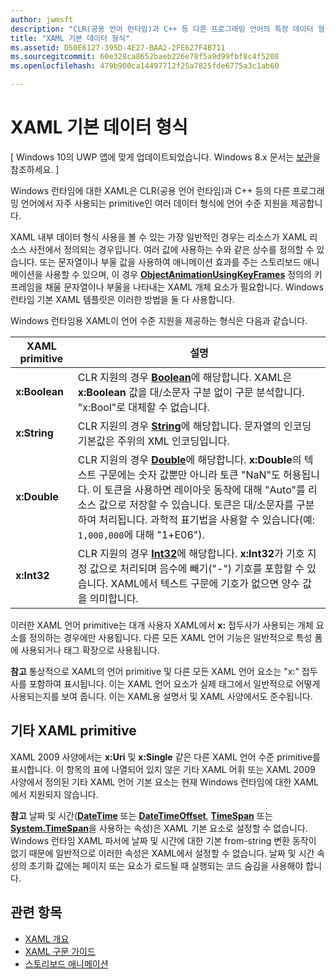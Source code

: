 ```yaml
---
author: jwmsft
description: "CLR(공용 언어 런타임)과 C++ 등 다른 프로그래밍 언어의 특정 데이터 형식에 제공되는 Windows 런타임에 대한 XAML의 언어 수준 지원이 나열됩니다."
title: "XAML 기본 데이터 형식"
ms.assetid: D50E6127-395D-4E27-BAA2-2FE627F4B711
ms.sourcegitcommit: 60e328ca8652baeb226e78f5a9d99fbf8c4f5208
ms.openlocfilehash: 479b900ca14497712f25a7825fde6775a3c1ab60

---
```


# XAML 기본 데이터 형식

\[ Windows 10의 UWP 앱에 맞게 업데이트되었습니다. Windows 8.x 문서는 [보관](http://go.microsoft.com/fwlink/p/?linkid=619132)을 참조하세요. \]

Windows 런타임에 대한 XAML은 CLR(공용 언어 런타임)과 C++ 등의 다른 프로그래밍 언어에서 자주 사용되는 primitive인 여러 데이터 형식에 언어 수준 지원을 제공합니다.

XAML 내부 데이터 형식 사용을 볼 수 있는 가장 일반적인 경우는 리소스가 XAML 리소스 사전에서 정의되는 경우입니다. 여러 값에 사용하는 수와 같은 상수를 정의할 수 있습니다. 또는 문자열이나 부울 값을 사용하여 애니메이션 효과를 주는 스토리보드 애니메이션을 사용할 수 있으며, 이 경우 [**ObjectAnimationUsingKeyFrames**](https://msdn.microsoft.com/library/windows/apps/br210320) 정의의 키 프레임을 채울 문자열이나 부울을 나타내는 XAML 개체 요소가 필요합니다. Windows 런타임 기본 XAML 템플릿은 이러한 방법을 둘 다 사용합니다.

Windows 런타임용 XAML이 언어 수준 지원을 제공하는 형식은 다음과 같습니다.

| XAML primitive | 설명 |
|-------|-------------|
| **x:Boolean**  | CLR 지원의 경우 [**Boolean**](https://msdn.microsoft.com/library/windows/apps/xaml/system.boolean.aspx)에 해당합니다. XAML은 **x:Boolean** 값을 대/소문자 구분 없이 구문 분석합니다. "x:Bool"로 대체할 수 없습니다. |
| **x:String**   | CLR 지원의 경우 [**String**](https://msdn.microsoft.com/library/windows/apps/xaml/system.string.aspx)에 해당합니다. 문자열의 인코딩 기본값은 주위의 XML 인코딩입니다. |
| **x:Double**   | CLR 지원의 경우 [**Double**](https://msdn.microsoft.com/library/windows/apps/xaml/system.double.aspx)에 해당합니다. **x:Double**의 텍스트 구문에는 숫자 값뿐만 아니라 토큰 "NaN"도 허용됩니다. 이 토큰을 사용하면 레이아웃 동작에 대해 "Auto"를 리소스 값으로 저장할 수 있습니다. 토큰은 대/소문자를 구분하여 처리됩니다. 과학적 표기법을 사용할 수 있습니다(예: `1,000,000`에 대해 "1+E06"). |
| **x:Int32**    | CLR 지원의 경우 [**Int32**](https://msdn.microsoft.com/library/windows/apps/xaml/system.int32.aspx)에 해당합니다. **x:Int32**가 기호 지정 값으로 처리되며 음수에 빼기("-") 기호를 포함할 수 있습니다. XAML에서 텍스트 구문에 기호가 없으면 양수 값을 의미합니다. |

이러한 XAML 언어 primitive는 대개 사용자 XAML에서 **x:** 접두사가 사용되는 개체 요소를 정의하는 경우에만 사용됩니다. 다른 모든 XAML 언어 기능은 일반적으로 특성 폼에 사용되거나 태그 확장으로 사용됩니다.

**참고** 통상적으로 XAML의 언어 primitive 및 다른 모든 XAML 언어 요소는 "x:" 접두사를 포함하여 표시됩니다. 이는 XAML 언어 요소가 실제 태그에서 일반적으로 어떻게 사용되는지를 보여 줍니다. 이는 XAML용 설명서 및 XAML 사양에서도 준수됩니다.

## 기타 XAML primitive

XAML 2009 사양에서는 **x:Uri** 및 **x:Single** 같은 다른 XAML 언어 수준 primitive를 표시합니다. 이 항목의 표에 나열되어 있지 않은 기타 XAML 어휘 또는 XAML 2009 사양에서 정의된 기타 XAML 언어 기본 요소는 현재 Windows 런타임에 대한 XAML에서 지원되지 않습니다.

**참고** 날짜 및 시간([**DateTime**](https://msdn.microsoft.com/library/windows/apps/br206576) 또는 [**DateTimeOffset**](https://msdn.microsoft.com/library/windows/apps/xaml/system.datetimeoffset.aspx), [**TimeSpan**](https://msdn.microsoft.com/library/windows/apps/br225996) 또는 [**System.TimeSpan**](https://msdn.microsoft.com/library/windows/apps/xaml/system.timespan.aspx)을 사용하는 속성)은 XAML 기본 요소로 설정할 수 없습니다. Windows 런타임 XAML 파서에 날짜 및 시간에 대한 기본 from-string 변환 동작이 없기 때문에 일반적으로 이러한 속성은 XAML에서 설정할 수 없습니다. 날짜 및 시간 속성의 초기화 값에는 페이지 또는 요소가 로드될 때 실행되는 코드 숨김을 사용해야 합니다.

## 관련 항목

* [XAML 개요](xaml-overview.md)
* [XAML 구문 가이드](xaml-syntax-guide.md)
* [스토리보드 애니메이션](https://msdn.microsoft.com/library/windows/apps/mt187354)
 




<!--HONumber=Jun16_HO4-->


